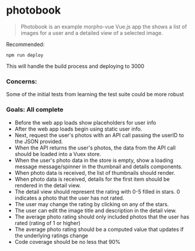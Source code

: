 # photobook

> Photobook is an example morpho-vue Vue.js app the shows a list of images for a user and a detailed view of a selected image.

Recommended:
```
npm run deploy
```
This will handle the build process and deploying to 3000

### Concerns:

Some of the initial tests from learning the test suite could be more robust


### Goals: All complete
* Before the web app loads show placeholders for user info
* After the web app loads begin using static user info.
* Next, request the user's photos with an API call passing the userID to the JSON provided.
* When the API returns the user's photos, the data from the API call should be loaded into a Vuex store.
* When the user's photo data in the store is empty, show a loading message message/spinner in the thumbnail and details components.
* When photo data is received, the list of thumbnails should render.
* When photo data is received, details for the first item should be rendered in the detail view.
* The detail view should represent the rating with 0-5 filled in stars. 0 indicates a photo that the user has not rated.
* The user may change the rating by clicking on any of the stars.
* The user can edit the image title and description in the detail view.
* The average photo rating should only included photos that the user has rated (rating of 1 or higher)
* The average photo rating should be a computed value that updates if the underlying ratings change
* Code coverage should be no less that 90%